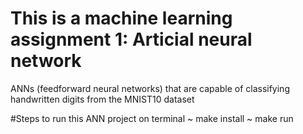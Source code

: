 # This is a machine learning assignment 1: Articial neural network
ANNs (feedforward neural networks) that are capable
of classifying handwritten digits from the MNIST10 dataset

#Steps to run this ANN project on terminal
~ make install
~ make run

